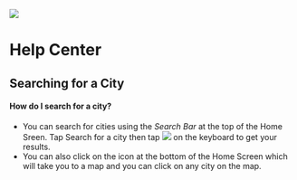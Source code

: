 [![](https://github.com/suada-haji/Open-Weather-App/blob/master/screenshots/weather_app.png)](https://github.com/suada-haji/Open-Weather-App) 

Help Center
===============

## Searching for a City
#### How do I search for a city?
- You can search for cities using the *Search Bar* at the top of the Home Sreen. Tap Search for a city then tap ![](https://img.icons8.com/material-outlined/12/000000/search.png) on the keyboard to get your results.
- You can also click on the icon at the bottom of the Home Screen which will take you to a map and you can click on any city on the map.
